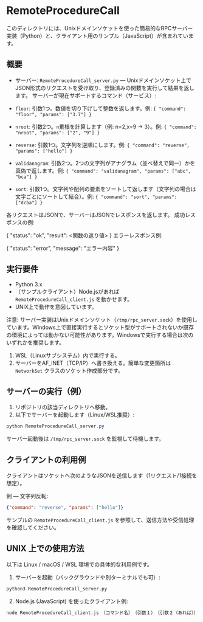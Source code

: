 # RemoteProcedureCall

このディレクトリには、Unixドメインソケットを使った簡易的なRPCサーバー実装（Python）と、クライアント用のサンプル（JavaScript）が含まれています。
## 概要

- サーバー: `RemoteProcedureCall_server.py` — Unixドメインソケット上でJSON形式のリクエストを受け取り、登録済みの関数を実行して結果を返します。
サーバーが現在サポートするコマンド（サービス）:

- `floor`: 引数1つ。数値を切り下げして整数を返します。例: `{ "command": "floor", "params": ["3.7"] }`
- `nroot`: 引数2つ。`n`乗根を計算します（例: n=2,x=9 -> 3）。例: `{ "command": "nroot", "params": ["2", "9"] }`
- `reverse`: 引数1つ。文字列を逆順にします。例: `{ "command": "reverse", "params": ["hello"] }`
- `validanagram`: 引数2つ。2つの文字列がアナグラム（並べ替えで同一）かを真偽で返します。例: `{ "command": "validanagram", "params": ["abc", "bca"] }`
- `sort`: 引数1つ。文字列や配列の要素をソートして返します（文字列の場合は文字ごとにソートして結合）。例: `{ "command": "sort", "params": ["dcba"] }`

各リクエストはJSONで、サーバーはJSONでレスポンスを返します。
成功レスポンスの例:

{
	"status": "ok",
	"result": <関数の返り値>
}
エラーレスポンス例:

{
	"status": "error",
	"message": "エラー内容"
}
## 実行要件

- Python 3.x
- （サンプルクライアント）Node.jsがあれば `RemoteProcedureCall_client.js` を動かせます。
- UNIX上で動作を意図しています。

注意: サーバー実装はUnixドメインソケット（`/tmp/rpc_server.sock`）を使用しています。Windows上で直接実行するとソケット型がサポートされないか既存の環境によっては動かない可能性があります。Windowsで実行する場合は次のいずれかを推奨します。
1. WSL（Linuxサブシステム）内で実行する。
2. サーバーをAF_INET（TCP/IP）へ書き換える。簡単な変更箇所は `NetworkSet` クラスのソケット作成部分です。

## サーバーの実行（例）
1. リポジトリの該当ディレクトリへ移動。
2. 以下でサーバーを起動します（Linux/WSL推奨）:

```powershell
python RemoteProcedureCall_server.py
```
サーバー起動後は `/tmp/rpc_server.sock` を監視して待機します。

## クライアントの利用例
クライアントはソケットへ次のようなJSONを送信します（1リクエスト/1接続を想定）。

例 — 文字列反転:

```json
{"command": "reverse", "params": ["hello"]}
```
サンプルの `RemoteProcedureCall_client.js` を参照して、送信方法や受信処理を確認してください。

## UNIX 上での使用方法

以下は Linux / macOS / WSL 環境での具体的な利用例です。

1. サーバーを起動（バックグラウンドや別ターミナルでも可）:

```bash
python3 RemoteProcedureCall_server.py
```

2. Node.js (JavaScript) を使ったクライアント例:

```bash
node RemoteProcedureCall_client.js　（コマンド名）　（引数１）　（引数２（あれば））
```


